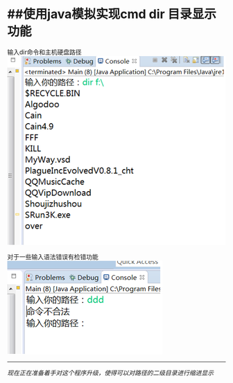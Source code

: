 ﻿##使用java模拟实现cmd dir 目录显示功能
===============================

输入dir命令和主机硬盘路径 
![dir order](source/2.png) 

对于一些输入语法错误有检错功能 
![wrong format](source/1.png) 



-----------------------------
*现在正在准备着手对这个程序升级，使得可以对路径的二级目录进行缩进显示*
